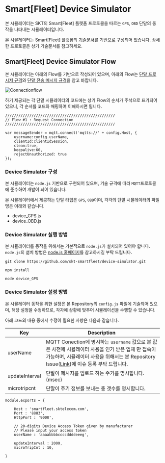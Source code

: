 # Smart[Fleet] Device Simulator

본 시뮬레이터는 SKT의 Smart[Fleet] 플랫폼 프로토콜을 따르는 ``GPS``, ``OBD`` 단말의 동작을 나타내는 시뮬레이터입니다. 

본 시뮬레이터는 Smart[Fleet] 플랫폼의 [기술문서](http://smart-fleet-docs.readthedocs.io/ko/latest/)를 기반으로 구성되어 있습니다. 상세한 프로토콜은 상기 기술문서를 참고하세요.

## Smart[Fleet] Device Simulator Flow

본 시뮬레이터는 아래의 Flow를 기반으로 작성되어 있으며, 아래의 Flow는 [단말 프로시저 규격](http://smart-fleet-docs.readthedocs.io/ko/latest/procedure/)와 [단말 전송 메시지 규격](http://smart-fleet-docs.readthedocs.io/ko/latest/message/)을 참고 바랍니다.

![Connectionflow](https://github.com/skt-smartfleet/device-simulator/blob/master/images/flow_1.png)

하기 제공되는 각 단말 시뮬레이터의 코드에는 상기 Flow의 순서가 주석으로 표기되어 있으니, 각 순서를 코드와 매핑하여 이해하시면 됩니다.

```
//////////////////////////////////////////////////
// Flow #1 : Request Connection 
//////////////////////////////////////////////////

var messageSender = mqtt.connect('mqtts://' + config.Host, {
    username:config.userName,
    clientId:clientIdSession,
    clean:true,
    keepalive:60,
    rejectUnauthorized: true
});
```

### Device Simulator 구성

본 시뮬레이터는 ``node.js`` 기반으로 구현되어 있으며, 기술 규격에 따라 ``MQTT``프로토콜에 준수하여 개발이 되어 있습니다.

본 시뮬레이터에서 제공하는 단말 타입은 ``GPS``, ``OBD``이며, 각각의 단말 시뮬레이터의 파일명은 아래와 같습니다.

* device_GPS.js
* device_OBD.js

### Device Simulator 실행 방법

본 시뮬레이터를 동작을 위해서는 기본적으로 ``node.js``가 설치되어 있어야 합니다. ``node.js``의 섦치 방법은 [node.js 홈페이지](https://nodejs.org)를 참고하시길 부탁 드립니다.

```
git clone https://github.com/skt-smartfleet/device-simulator.git

npm install

node device_GPS
```

### Device Simulator 설정 방법

본 시뮬레이터 동작을 위한 설정은 본 Repository의 ``config.js`` 파일에 기술되어 있으며, 해당 설정을 수정하므로, 각자에 상황에 맞추어 시뮬레이션을 수행할 수 있습니다.

아래 코드의 내용 중에서 수정이 필요한 사항은 다음과 같습니다.

Key                 |  Description                            |
--------------------|-----------------------------------------|
userName            | MQTT Conection에 명시하는 ``username`` 값으로 본 값은 사전에 시뮬레이터 사용을 인가 받은 업체 만 접속이 가능하며, 시뮬레이터 사용을 위해서는 본 Repository Issue([Link](https://github.com/skt-smartfleet/device-simulator/issues))에 이슈 등록 부탁 드립니다.
updateInterval      | 단말이 메시지를 업로드 하는 주기를 명시합니다. (msec)
microtripcnt        | 단말이 주기 정보를 보내는 총 갯수를 명시합니다.



```
module.exports = {

    Host : 'smartfleet.sktelecom.com',
    Port : '8883',
    HttpPort : '9000',

    // 20-digits Device Access Token given by manufacturer
    // Please input your access token
    userName : 'aaaabbbbccccddddeeeg', 
    
    updateInterval : 2000,
    microTripCnt : 10,

}
```




